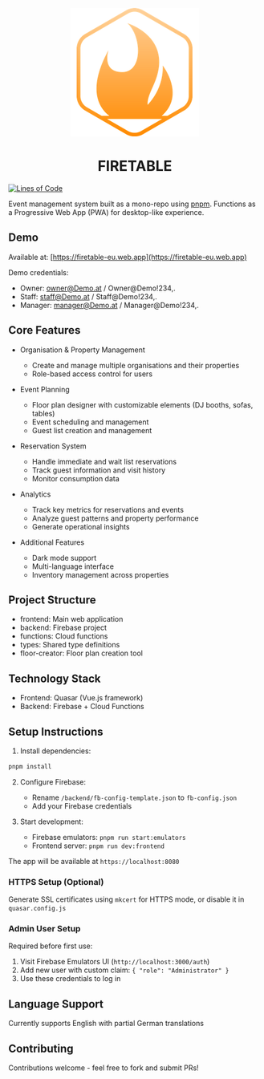 <p align="center">
  <img src="packages/frontend/public/icons/icon-256x256.png" alt="Firetable Logo" width="256" height="256">
</p>

<h1 align="center">
FIRETABLE
</h1>

[![Lines of Code](https://sonarcloud.io/api/project_badges/measure?project=Smrtnyk_Firetable&metric=ncloc)](https://sonarcloud.io/summary/new_code?id=Smrtnyk_Firetable)

Event management system built as a mono-repo using [pnpm](https://pnpm.io/). Functions as a Progressive Web App (PWA) for desktop-like experience.

## Demo
Available at: [https://firetable-eu.web.app](https://firetable-eu.web.app)

Demo credentials:
- Owner: owner@Demo.at / Owner@Demo!234,.
- Staff: staff@Demo.at / Staff@Demo!234,.
- Manager: manager@Demo.at / Manager@Demo!234,.

## Core Features

- Organisation & Property Management
  - Create and manage multiple organisations and their properties
  - Role-based access control for users

- Event Planning
  - Floor plan designer with customizable elements (DJ booths, sofas, tables)
  - Event scheduling and management
  - Guest list creation and management

- Reservation System
  - Handle immediate and wait list reservations
  - Track guest information and visit history
  - Monitor consumption data

- Analytics
  - Track key metrics for reservations and events
  - Analyze guest patterns and property performance
  - Generate operational insights

- Additional Features
  - Dark mode support
  - Multi-language interface
  - Inventory management across properties

## Project Structure

- frontend: Main web application
- backend: Firebase project
- functions: Cloud functions
- types: Shared type definitions
- floor-creator: Floor plan creation tool

## Technology Stack

- Frontend: Quasar (Vue.js framework)
- Backend: Firebase + Cloud Functions

## Setup Instructions

1. Install dependencies:
```bash
pnpm install
```

2. Configure Firebase:
   - Rename `/backend/fb-config-template.json` to `fb-config.json`
   - Add your Firebase credentials

3. Start development:
   - Firebase emulators: `pnpm run start:emulators`
   - Frontend server: `pnpm run dev:frontend`

The app will be available at `https://localhost:8080`

### HTTPS Setup (Optional)
Generate SSL certificates using `mkcert` for HTTPS mode, or disable it in `quasar.config.js`

### Admin User Setup
Required before first use:
1. Visit Firebase Emulators UI (`http://localhost:3000/auth`)
2. Add new user with custom claim: `{ "role": "Administrator" }`
3. Use these credentials to log in

## Language Support
Currently supports English with partial German translations

## Contributing
Contributions welcome - feel free to fork and submit PRs!
